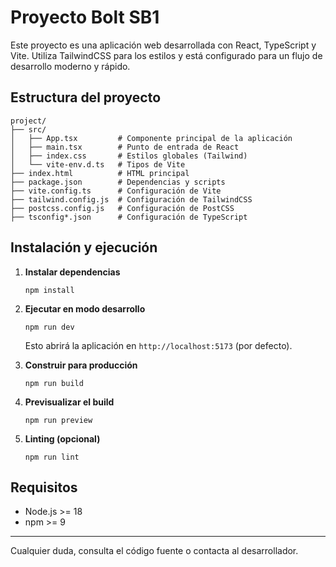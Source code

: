 # Proyecto Bolt SB1

Este proyecto es una aplicación web desarrollada con React, TypeScript y Vite. Utiliza TailwindCSS para los estilos y está configurado para un flujo de desarrollo moderno y rápido.

## Estructura del proyecto

```
project/
├── src/
│   ├── App.tsx         # Componente principal de la aplicación
│   ├── main.tsx        # Punto de entrada de React
│   ├── index.css       # Estilos globales (Tailwind)
│   └── vite-env.d.ts   # Tipos de Vite
├── index.html          # HTML principal
├── package.json        # Dependencias y scripts
├── vite.config.ts      # Configuración de Vite
├── tailwind.config.js  # Configuración de TailwindCSS
├── postcss.config.js   # Configuración de PostCSS
├── tsconfig*.json      # Configuración de TypeScript
```

## Instalación y ejecución

1. **Instalar dependencias**

   ```pwsh
   npm install
   ```

2. **Ejecutar en modo desarrollo**

   ```pwsh
   npm run dev
   ```

   Esto abrirá la aplicación en `http://localhost:5173` (por defecto).

3. **Construir para producción**

   ```pwsh
   npm run build
   ```

4. **Previsualizar el build**

   ```pwsh
   npm run preview
   ```

5. **Linting (opcional)**

   ```pwsh
   npm run lint
   ```

## Requisitos
- Node.js >= 18
- npm >= 9

---
Cualquier duda, consulta el código fuente o contacta al desarrollador.

